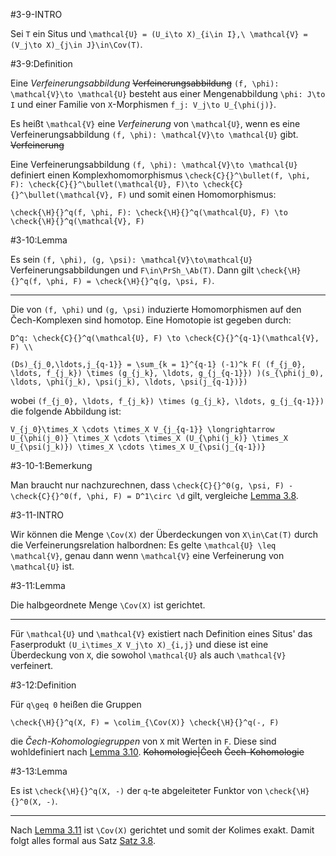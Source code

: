 #3-9-INTRO

Sei `T` ein Situs und `\mathcal{U} = (U_i\to X)_{i\in I},\ \mathcal{V} = (V_j\to X)_{j\in J}\in\Cov(T)`.

#3-9:Definition

Eine *Verfeinerungsabbildung* ~~Verfeinerungsabbildung~~ `(f, \phi): \mathcal{V}\to \mathcal{U}` besteht aus einer Mengenabbildung `\phi: J\to I` und einer Familie von `X`-Morphismen `f_j: V_j\to U_{\phi(j)}`.

Es heißt `\mathcal{V}` eine *Verfeinerung* von `\mathcal{U}`, wenn es eine Verfeinerungsabbildung `(f, \phi): \mathcal{V}\to \mathcal{U}` gibt. ~~Verfeinerung~~

Eine Verfeinerungsabbildung `(f, \phi): \mathcal{V}\to \mathcal{U}` definiert einen Komplexhomomorphismus `\check{C}{}^\bullet(f, \phi, F): \check{C}{}^\bullet(\mathcal{U}, F)\to \check{C}{}^\bullet(\mathcal{V}, F)` und somit einen Homomorphismus:

    \check{\H}{}^q(f, \phi, F): \check{\H}{}^q(\mathcal{U}, F) \to \check{\H}{}^q(\mathcal{V}, F)

#3-10:Lemma

Es sein `(f, \phi), (g, \psi): \mathcal{V}\to\mathcal{U}` Verfeinerungsabbildungen und `F\in\PrSh_\Ab(T)`. Dann gilt `\check{\H}{}^q(f, \phi, F) = \check{\H}{}^q(g, \psi, F)`.

---

Die von `(f, \phi)` und `(g, \psi)` induzierte Homomorphismen auf den Čech-Komplexen sind homotop. Eine Homotopie ist gegeben durch:

    D^q: \check{C}{}^q(\mathcal{U}, F) \to \check{C}{}^{q-1}(\mathcal{V}, F) \\

    (Ds)_{j_0,\ldots,j_{q-1}} = \sum_{k = 1}^{q-1} (-1)^k F( (f_{j_0}, \ldots, f_{j_k}) \times (g_{j_k}, \ldots, g_{j_{q-1}}) )(s_{\phi(j_0), \ldots, \phi(j_k), \psi(j_k), \ldots, \psi(j_{q-1})})

wobei `(f_{j_0}, \ldots, f_{j_k}) \times (g_{j_k}, \ldots, g_{j_{q-1}})` die folgende Abbildung ist:

    V_{j_0}\times_X \cdots \times_X V_{j_{q-1}} \longrightarrow U_{\phi(j_0)} \times_X \cdots \times_X (U_{\phi(j_k)} \times_X U_{\psi(j_k)}) \times_X \cdots \times_X U_{\psi(j_{q-1})}

#3-10-1:Bemerkung

Man braucht nur nachzurechnen, dass `\check{C}{}^0(g, \psi, F) - \check{C}{}^0(f, \phi, F) = D^1\circ \d` gilt, vergleiche [Lemma 3.8](#3-8).

#3-11-INTRO

Wir können die Menge `\Cov(X)` der Überdeckungen von `X\in\Cat(T)` durch die Verfeinerungsrelation halbordnen: Es gelte `\mathcal{U} \leq \mathcal{V}`, genau dann wenn `\mathcal{V}` eine Verfeinerung von `\mathcal{U}` ist.

#3-11:Lemma

Die halbgeordnete Menge `\Cov(X)` ist gerichtet.

---

Für `\mathcal{U}` und `\mathcal{V}` existiert nach Definition eines Situs' das Faserprodukt `(U_i\times_X V_j\to X)_{i,j}` und diese ist eine Überdeckung von `X`, die sowohol `\mathcal{U}` als auch `\mathcal{V}` verfeinert.

#3-12:Definition

Für `q\geq 0` heißen die Gruppen

    \check{\H}{}^q(X, F) = \colim_{\Cov(X)} \check{\H}{}^q(-, F)

die *Čech-Kohomologiegruppen* von `X` mit Werten in `F`. Diese sind wohldefiniert nach [Lemma 3.10](#3-10). ~~Kohomologie|Čech~~ ~~Čech-Kohomologie~~

#3-13:Lemma

Es ist `\check{\H}{}^q(X, -)` der `q`-te abgeleiteter Funktor von `\check{\H}{}^0(X, -)`.

---

Nach [Lemma 3.11](#3-11) ist `\Cov(X)` gerichtet und somit der Kolimes exakt. Damit folgt alles formal aus Satz [Satz 3.8](#3-8).
